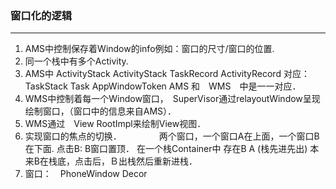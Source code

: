 ### 窗口化的逻辑
***

  1. AMS中控制保存着Window的info例如：窗口的尺寸/窗口的位置.
  2. 同一个栈中有多个Activity.
  3. AMS中 ActivityStack ActivityStack TaskRecord ActivityRecord
    对应：　TaskStack  Task  AppWindowToken
    AMS 和　WMS　中是一一对应．
  4. WMS中控制着每一个Window窗口，　SuperVisor通过relayoutWindow呈现
    绘制窗口，（窗口中的信息来自AMS）．
  5. WMS通过　View RootImpl来绘制View视图．
  6. 实现窗口的焦点的切换．
　　　　两个窗口，一个窗口A在上面，一个窗口B在下面.
        点击B: B窗口置顶．
        在一个栈Container中 存在B A (栈先进先出)
        本来B在栈底，点击后，Ｂ出栈然后重新进栈．
  7. 窗口：　PhoneWindow Decor
  
